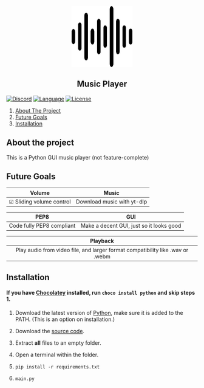 <p align="center">
    <a href="https://github.com/Bobertkiller/Music-Player">
        <img src="Docs/assets/logo.png" alt="Logo" width="160" height="160">
    </a>

<h2 align="center"> Music Player</h2>

[![Discord][discord-shield]][discord-url]
[![Language][language-shield]][language-url]
[![License][license-shield]][license-url]

<ol>
    <li><a href="#about-the-project">About The Project</a></li>
    <li><a href="#future-goals">Future Goals</a></li>
    <li><a href="#installation">Installation</a></li>
</ol>

<!-- [![Downloads][downloads-shield]][downloads-url] --> 
<!-- Uncomment when a release is made -->

## About the project
This is a Python GUI music player (not feature-complete)

## Future Goals

|Volume|Music|
|:---:|:---:|
|☑ Sliding volume control|Download music with yt-dlp|

|PEP8|GUI|
|:---:|:---:|
|Code fully PEP8 compliant|Make a decent GUI, just so it looks good|

|Playback|
|:---:|
|Play audio from video file, and larger format compatibility like .wav or .webm|


## Installation

#### If you have [Chocolatey](https://chocolatey.org/) installed, run `choco install python` and skip steps 1.

1) Download the latest version of [Python](https://www.python.org/downloads/), make sure it is added to the PATH. (This is an option on installation.)

2) Download the [source code](https://github.com/Bobertkiller/Music-Player/archive/refs/heads/main.zip).

3) Extract **all** files to an empty folder.

4) Open a terminal within the folder.

5) `pip install -r requirements.txt`

6) `main.py`


<!-- [downloads-shield]: https://img.shields.io/github/downloads/Bobertkiller/Music-Player/total?style=for-the-badge&logo=github
[downloads-url]: https://github.com/Bobertkiller/Music-Player/releases/latest -->
<!-- Uncomment when a release is made -->

[language-shield]: https://img.shields.io/github/languages/top/Bobertkiller/Music-Player?logo=python&logoColor=yellow&style=for-the-badge
[language-url]: https://www.python.org/

[license-shield]: https://img.shields.io/github/license/Bobertkiller/Music-Player?style=for-the-badge
[license-url]: https://github.com/Bobertkiller/Music-Player/blob/main/LICENSE

[discord-shield]: https://img.shields.io/discord/1068543728274382868?color=7289da&label=Support&logo=discord&logoColor=7289da&style=for-the-badge
[discord-url]: https://discord.gg/7qK8sfEq2q
[discord-banner]: https://discordapp.com/api/guilds/1068543728274382868/widget.png?style=banner2